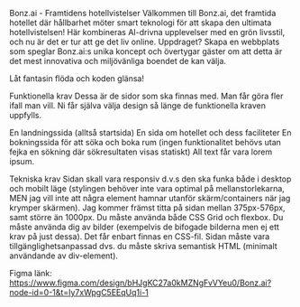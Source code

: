 Bonz.ai - Framtidens hotellvistelser Välkommen till Bonz.ai, det framtida hotellet där hållbarhet möter smart teknologi för att skapa den ultimata hotellvistelsen! Här kombineras AI-drivna upplevelser med en grön livsstil, och nu är det er tur att ge det liv online. Uppdraget? Skapa en webbplats som speglar Bonz.ai:s unika koncept och övertygar gäster om att detta är det mest innovativa och miljövänliga boendet de kan välja.

Låt fantasin flöda och koden glänsa!

Funktionella krav Dessa är de sidor som ska finnas med. Man får göra fler ifall man vill. Ni får själva välja design så länge de funktionella kraven uppfylls.

En landningssida (alltså startsida) En sida om hotellet och dess faciliteter En bokningssida för att söka och boka rum (ingen funktionalitet behövs utan fejka en sökning där sökresultaten visas statiskt) All text får vara lorem ipsum.

Tekniska krav Sidan skall vara responsiv d.v.s den ska funka både i desktop och mobilt läge (stylingen behöver inte vara optimal på mellanstorlekarna, MEN jag vill inte att några element hamnar utanför skärm/containers när jag krymper skärmen). Jag kommer främst titta på sidan mellan 375px-576px, samt större än 1000px. Du måste använda både CSS Grid och flexbox. Du måste använda dig av bilder (exempelvis de bifogade bilderna men ej ett krav på just dessa). Det får enbart finnas en CSS-fil. Sidan måste vara tillgänglighetsanpassad dvs. du måste skriva semantisk HTML (minimalt användande av div-element).


Figma länk: https://www.figma.com/design/bHJgKC27a0kMZNgFvVYeu0/Bonz.ai?node-id=0-1&t=Iy7xWpgC5EEqUq1i-1
